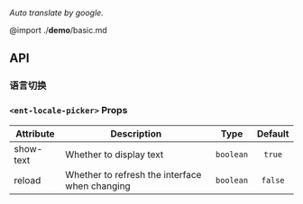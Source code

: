 ```yaml

```

*Auto translate by google.*

@import ./__demo__/basic.md

## API

### 语言切换

### `<ent-locale-picker>` Props

|Attribute|Description|Type|Default|
|---|---|---|:---:|
|show-text|Whether to display text|`boolean`|`true`|
|reload|Whether to refresh the interface when changing|`boolean`|`false`|


